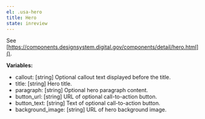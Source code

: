 ```yaml
---
el: .usa-hero
title: Hero
state: inreview
---
```

See
[https://components.designsystem.digital.gov/components/detail/hero.html]().

__Variables:__
* callout: [string] Optional callout text displayed before the title.
* title: [string] Hero title.
* paragraph: [string] Optional hero paragraph content.
* button_url: [string] URL of optional call-to-action button.
* button_text: [string] Text of optional call-to-action button.
* background_image: [string] URL of hero background image.
